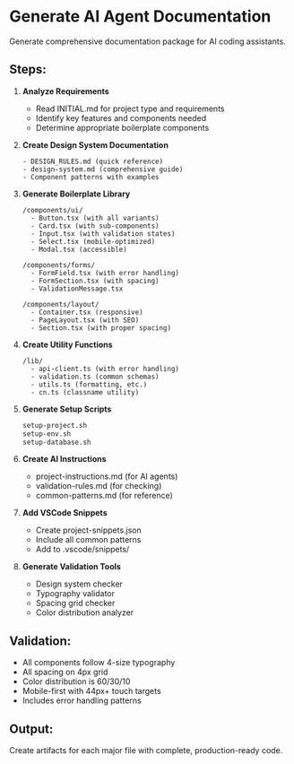 # Generate AI Agent Documentation

Generate comprehensive documentation package for AI coding assistants.

## Steps:

1. **Analyze Requirements**
   - Read INITIAL.md for project type and requirements
   - Identify key features and components needed
   - Determine appropriate boilerplate components

2. **Create Design System Documentation**
   ```
   - DESIGN_RULES.md (quick reference)
   - design-system.md (comprehensive guide)
   - Component patterns with examples
   ```

3. **Generate Boilerplate Library**
   ```
   /components/ui/
     - Button.tsx (with all variants)
     - Card.tsx (with sub-components)
     - Input.tsx (with validation states)
     - Select.tsx (mobile-optimized)
     - Modal.tsx (accessible)
   
   /components/forms/
     - FormField.tsx (with error handling)
     - FormSection.tsx (with spacing)
     - ValidationMessage.tsx
   
   /components/layout/
     - Container.tsx (responsive)
     - PageLayout.tsx (with SEO)
     - Section.tsx (with proper spacing)
   ```

4. **Create Utility Functions**
   ```
   /lib/
     - api-client.ts (with error handling)
     - validation.ts (common schemas)
     - utils.ts (formatting, etc.)
     - cn.ts (classname utility)
   ```

5. **Generate Setup Scripts**
   ```bash
   setup-project.sh
   setup-env.sh
   setup-database.sh
   ```

6. **Create AI Instructions**
   - project-instructions.md (for AI agents)
   - validation-rules.md (for checking)
   - common-patterns.md (for reference)

7. **Add VSCode Snippets**
   - Create project-snippets.json
   - Include all common patterns
   - Add to .vscode/snippets/

8. **Generate Validation Tools**
   - Design system checker
   - Typography validator
   - Spacing grid checker
   - Color distribution analyzer

## Validation:
- All components follow 4-size typography
- All spacing on 4px grid
- Color distribution is 60/30/10
- Mobile-first with 44px+ touch targets
- Includes error handling patterns

## Output:
Create artifacts for each major file with complete, production-ready code.
